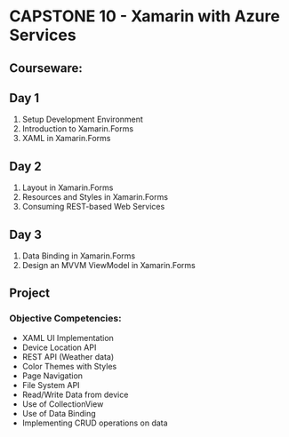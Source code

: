 # CAPSTONE 10 - Xamarin with Azure Services

## Courseware:

## Day 1
1. Setup Development Environment
1. Introduction to Xamarin.Forms 
1. XAML in Xamarin.Forms 
   
## Day 2
1. Layout in Xamarin.Forms
1. Resources and Styles in Xamarin.Forms
1. Consuming REST-based Web Services 
   
## Day 3
1. Data Binding in Xamarin.Forms
2. Design an MVVM ViewModel in Xamarin.Forms

## Project

### Objective Competencies:
- XAML UI Implementation
- Device Location API
- REST API (Weather data)
- Color Themes with Styles
- Page Navigation
- File System API
- Read/Write Data from device
- Use of CollectionView
- Use of Data Binding
- Implementing CRUD operations on data